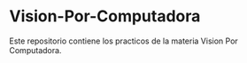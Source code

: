# Vision-Por-Computadora
Este repositorio contiene los practicos de la materia Vision Por Computadora.
